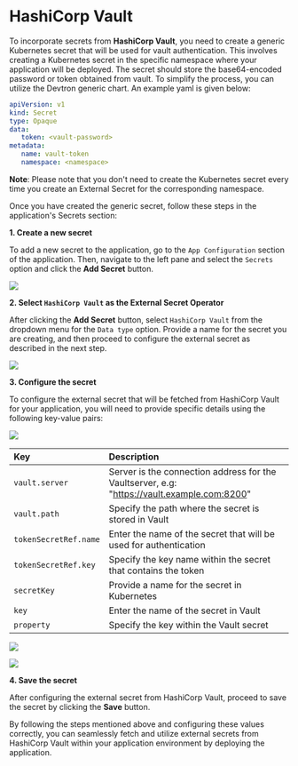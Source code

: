 # HashiCorp Vault

To incorporate secrets from **HashiCorp Vault**, you need to create a generic Kubernetes secret that will be used for vault authentication. This involves creating a Kubernetes secret in the specific namespace where your application will be deployed. 
The secret should store the base64-encoded password or token obtained from vault. To simplify the process, you can utilize the Devtron generic chart. An example yaml is given below:

```yaml
apiVersion: v1
kind: Secret
type: Opaque
data:
   token: <vault-password>
metadata:
   name: vault-token
   namespace: <namespace>
```

**Note**: Please note that you don't need to create the Kubernetes secret every time you create an External Secret for the corresponding namespace.

Once you have created the generic secret, follow these steps in the application's Secrets section:

**1. Create a new secret**

To add a new secret to the application, go to the `App Configuration` section of the application. Then, navigate to the left pane and select the `Secrets` option and click the **Add Secret** button.

![](https://devtron-public-asset.s3.us-east-2.amazonaws.com/images/creating-application/secrets/hc-add-secret.jpg)

**2. Select `HashiCorp Vault` as the External Secret Operator**

After clicking the **Add Secret** button, select `HashiCorp Vault` from the dropdown menu for the `Data type` option. Provide a name for the secret you are creating, and then proceed to configure the external secret as described in the next step.

![](https://devtron-public-asset.s3.us-east-2.amazonaws.com/images/creating-application/secrets/hc-secret-type.jpg)

**3. Configure the secret**

To configure the external secret that will be fetched from HashiCorp Vault for your application, you will need to provide specific details using the following key-value pairs:

![](https://devtron-public-asset.s3.us-east-2.amazonaws.com/images/creating-application/secrets/hc-secret-configure.jpg)


| Key | Description |
| :--- | :--- |
| `vault.server` | Server is the connection address for the Vaultserver, e.g: "https://vault.example.com:8200" |
| `vault.path` | Specify the path where the secret is stored in Vault |
| `tokenSecretRef.name` | Enter the name of the secret that will be used for authentication |
| `tokenSecretRef.key` | Specify the key name within the secret that contains the token |
| `secretKey` | Provide a name for the secret in Kubernetes |
| `key` | Enter the name of the secret in Vault |
| `property` | Specify the key within the Vault secret |

![](https://devtron-public-asset.s3.us-east-2.amazonaws.com/images/creating-application/secrets/tokenSecretRef.jpg)

![](https://devtron-public-asset.s3.us-east-2.amazonaws.com/images/creating-application/secrets/hc-eso.jpg)

**4. Save the secret**

After configuring the external secret from HashiCorp Vault, proceed to save the secret by clicking the **Save** button. 

By following the steps mentioned above and configuring these values correctly, you can seamlessly fetch and utilize external secrets from HashiCorp Vault within your application environment by deploying the application.